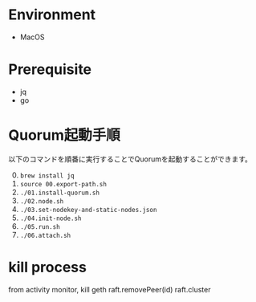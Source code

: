 # Environment
- MacOS
# Prerequisite
- jq
- go

# Quorum起動手順
以下のコマンドを順番に実行することでQuorumを起動することができます。

0. `brew install jq`
1. `source 00.export-path.sh`
2. `./01.install-quorum.sh`
3. `./02.node.sh` 
4. `./03.set-nodekey-and-static-nodes.json`
4. `./04.init-node.sh`
5. `./05.run.sh`
6. `./06.attach.sh`

# kill process
from activity monitor, kill geth
raft.removePeer(id)
raft.cluster
